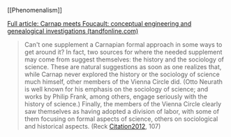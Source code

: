 [[Phenomenalism]]

[Full article: Carnap meets Foucault: conceptual engineering and genealogical investigations (tandfonline.com)](https://www.tandfonline.com/doi/full/10.1080/0020174X.2020.1860122#d1e418)

> Can't one supplement a Carnapian formal approach in some ways to get around it? In fact, two sources for where the needed supplement may come from suggest themselves: the history and the sociology of science. These are natural suggestions as soon as one realizes that, while Carnap never explored the history or the sociology of science much himself, other members of the Vienna Circle did. (Otto Neurath is well known for his emphasis on the sociology of science; and works by Philip Frank, among others, engage seriously with the history of science.) Finally, the members of the Vienna Circle clearly saw themselves as having adopted a division of labor, with some of them focusing on formal aspects of science, others on sociological and historical aspects. (Reck [Citation2012](https://www.tandfonline.com/doi/full/10.1080/0020174X.2020.1860122#), 107)


